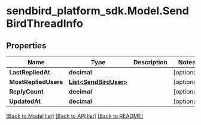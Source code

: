 
# sendbird_platform_sdk.Model.SendBirdThreadInfo

## Properties

Name | Type | Description | Notes
------------ | ------------- | ------------- | -------------
**LastRepliedAt** | **decimal** |  | [optional] 
**MostRepliedUsers** | [**List&lt;SendBirdUser&gt;**](SendBirdUser.md) |  | [optional] 
**ReplyCount** | **decimal** |  | [optional] 
**UpdatedAt** | **decimal** |  | [optional] 

[[Back to Model list]](../README.md#documentation-for-models)
[[Back to API list]](../README.md#documentation-for-api-endpoints)
[[Back to README]](../README.md)

